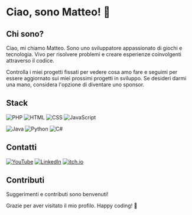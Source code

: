# Ciao, sono Matteo! 👋

<!-- ![GitHub Followers](https://img.shields.io/github/followers/Matteo6782?style=for-the-badge) -->

## Chi sono?

Ciao, mi chiamo Matteo. Sono uno sviluppatore appassionato di giochi e tecnologia. Vivo per risolvere problemi e creare esperienze coinvolgenti attraverso il codice.

Controlla i miei progetti fissati per vedere cosa amo fare e seguimi per essere aggiornato sui miei prossimi progetti in sviluppo.
Se desideri darmi una mano, considera l'opzione di diventare uno sponsor.

## Stack

![PHP](https://img.shields.io/badge/PHP-777BB4?style=for-the-badge&logo=php&logoColor=white)
![HTML](https://img.shields.io/badge/HTML5-E34F26?style=for-the-badge&logo=html5&logoColor=white)
![CSS](https://img.shields.io/badge/CSS-1572B6?style=for-the-badge&logo=css3&logoColor=white)
![JavaScript](https://img.shields.io/badge/JavaScript-F7DF1E?style=for-the-badge&logo=javascript&logoColor=black)

![Java](https://img.shields.io/badge/Java-ED8B00?style=for-the-badge&logo=java&logoColor=white)
![Python](https://img.shields.io/badge/Python-3776AB?style=for-the-badge&logo=python&logoColor=white)
![C#](https://img.shields.io/badge/C%23-239120?style=for-the-badge&logo=c-sharp&logoColor=white)

## Contatti

[![YouTube](https://img.shields.io/badge/YouTube-Matteoツ-FF0000?style=for-the-badge&logo=youtube&logoColor=white)](https://www.youtube.com/@matteo9471)
[![LinkedIn](https://img.shields.io/badge/LinkedIn-Matteo-0077B5?style=for-the-badge&logo=linkedin&logoColor=white)](https://matteo6782.itch.io/)
[![itch.io](https://img.shields.io/badge/itch.io-Matteo-FA5C5C?style=for-the-badge&logo=itch-dot-io&logoColor=white)](https://matteo6782.itch.io/)

## Contributi

Suggerimenti e contributi sono benvenuti!

Grazie per aver visitato il mio profilo. Happy coding! 🚀
